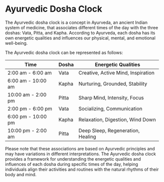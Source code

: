 # Ayurvedic Dosha Clock

The Ayurvedic dosha clock is a concept in Ayurveda, an ancient Indian system of medicine, that associates different
times of the day with the three doshas: Vata, Pitta, and Kapha. According to Ayurveda, each dosha has its own energetic
qualities and influences our physical, mental, and emotional well-being.

The Ayurvedic dosha clock can be represented as follows:

| Time               | Dosha | Energetic Qualities                |
|--------------------|-------|------------------------------------|
| 2:00 am - 6:00 am  | Vata  | Creative, Active Mind, Inspiration |
| 6:00 am - 10:00 am | Kapha | Nurturing, Grounded, Stability     |
| 10:00 am - 2:00 pm | Pitta | Sharp Mind, Intensity, Focus       |
| 2:00 pm - 6:00 pm  | Vata  | Socializing, Communication         |
| 6:00 pm - 10:00 pm | Kapha | Relaxation, Digestion, Wind Down   |
| 10:00 pm - 2:00 am | Pitta | Deep Sleep, Regeneration, Healing  |

Please note that these associations are based on Ayurvedic principles and may have variations in different
interpretations. The Ayurvedic dosha clock provides a framework for understanding the energetic qualities and influences
of each dosha during specific times of the day, helping individuals align their activities and routines with the natural
rhythms of their body and mind.


